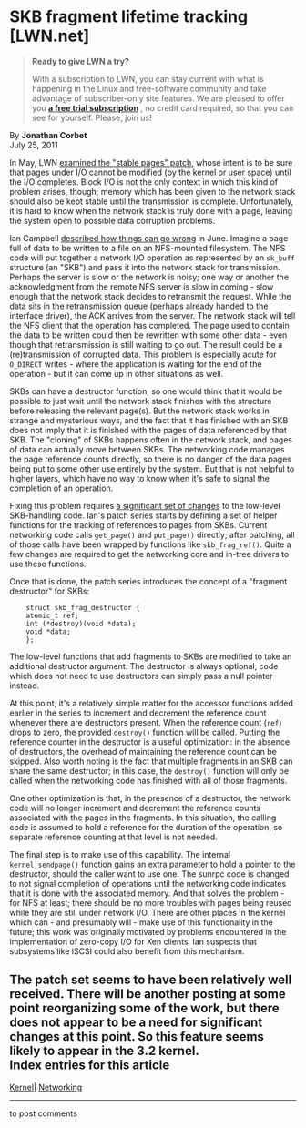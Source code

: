 # SKB fragment lifetime tracking [LWN.net]

> **Ready to give LWN a try?**
> 
> With a subscription to LWN, you can stay current with what is happening in the Linux and free-software community and take advantage of subscriber-only site features. We are pleased to offer you **[a free trial subscription](https://lwn.net/Promo/nst-trial/claim)** , no credit card required, so that you can see for yourself. Please, join us! 

By **Jonathan Corbet**  
July 25, 2011 

In May, LWN [examined the "stable pages" patch](/Articles/442355/), whose intent is to be sure that pages under I/O cannot be modified (by the kernel or user space) until the I/O completes. Block I/O is not the only context in which this kind of problem arises, though; memory which has been given to the network stack should also be kept stable until the transmission is complete. Unfortunately, it is hard to know when the network stack is truly done with a page, leaving the system open to possible data corruption problems. 

Ian Campbell [described how things can go wrong](/Articles/452868/) in June. Imagine a page full of data to be written to a file on an NFS-mounted filesystem. The NFS code will put together a network I/O operation as represented by an `sk_buff` structure (an "SKB") and pass it into the network stack for transmission. Perhaps the server is slow or the network is noisy; one way or another the acknowledgment from the remote NFS server is slow in coming - slow enough that the network stack decides to retransmit the request. While the data sits in the retransmission queue (perhaps already handed to the interface driver), the ACK arrives from the server. The network stack will tell the NFS client that the operation has completed. The page used to contain the data to be written could then be rewritten with some other data - even though that retransmission is still waiting to go out. The result could be a (re)transmission of corrupted data. This problem is especially acute for `O_DIRECT` writes - where the application is waiting for the end of the operation - but it can come up in other situations as well. 

SKBs can have a destructor function, so one would think that it would be possible to just wait until the network stack finishes with the structure before releasing the relevant page(s). But the network stack works in strange and mysterious ways, and the fact that it has finished with an SKB does not imply that it is finished with the pages of data referenced by that SKB. The "cloning" of SKBs happens often in the network stack, and pages of data can actually move between SKBs. The networking code manages the page reference counts directly, so there is no danger of the data pages being put to some other use entirely by the system. But that is not helpful to higher layers, which have no way to know when it's safe to signal the completion of an operation. 

Fixing this problem requires [a significant set of changes](/Articles/452852/) to the low-level SKB-handling code. Ian's patch series starts by defining a set of helper functions for the tracking of references to pages from SKBs. Current networking code calls `get_page()` and `put_page()` directly; after patching, all of those calls have been wrapped by functions like `skb_frag_ref()`. Quite a few changes are required to get the networking core and in-tree drivers to use these functions. 

Once that is done, the patch series introduces the concept of a "fragment destructor" for SKBs: 
    
    
        struct skb_frag_destructor {
    	atomic_t ref;
    	int (*destroy)(void *data);
    	void *data;
        };
    

The low-level functions that add fragments to SKBs are modified to take an additional destructor argument. The destructor is always optional; code which does not need to use destructors can simply pass a null pointer instead. 

At this point, it's a relatively simple matter for the accessor functions added earlier in the series to increment and decrement the reference count whenever there are destructors present. When the reference count (`ref`) drops to zero, the provided `destroy()` function will be called. Putting the reference counter in the destructor is a useful optimization: in the absence of destructors, the overhead of maintaining the reference count can be skipped. Also worth noting is the fact that multiple fragments in an SKB can share the same destructor; in this case, the `destroy()` function will only be called when the networking code has finished with all of those fragments. 

One other optimization is that, in the presence of a destructor, the network code will no longer increment and decrement the reference counts associated with the pages in the fragments. In this situation, the calling code is assumed to hold a reference for the duration of the operation, so separate reference counting at that level is not needed. 

The final step is to make use of this capability. The internal `kernel_sendpage()` function gains an extra parameter to hold a pointer to the destructor, should the caller want to use one. The sunrpc code is changed to not signal completion of operations until the networking code indicates that it is done with the associated memory. And that solves the problem - for NFS at least; there should be no more troubles with pages being reused while they are still under network I/O. There are other places in the kernel which can - and presumably will - make use of this functionality in the future; this work was originally motivated by problems encountered in the implementation of zero-copy I/O for Xen clients. Ian suspects that subsystems like iSCSI could also benefit from this mechanism. 

The patch set seems to have been relatively well received. There will be another posting at some point reorganizing some of the work, but there does not appear to be a need for significant changes at this point. So this feature seems likely to appear in the 3.2 kernel.  
Index entries for this article  
---  
[Kernel](/Kernel/Index)| [Networking](/Kernel/Index#Networking)  
  


* * *

to post comments 
